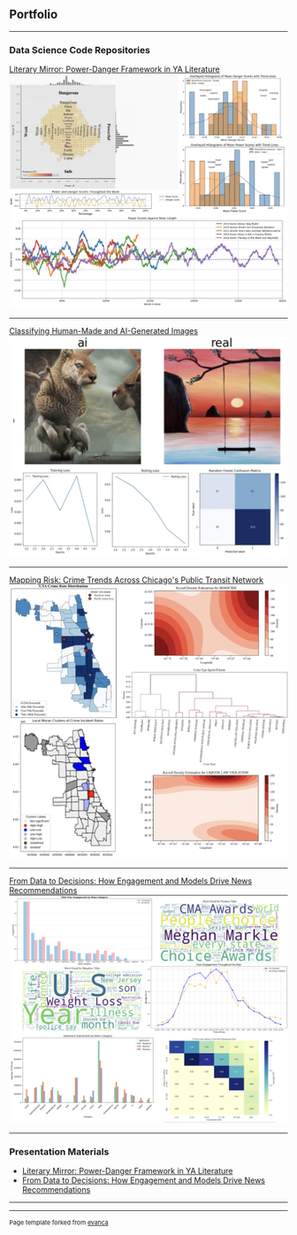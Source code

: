 ## Portfolio

---

### Data Science Code Repositories

[Literary Mirror: Power-Danger Framework in YA Literature](https://github.com/shfessuh/2024-autumn-uni-public.git)
<img src="images/Job portfolio.jpg?raw=true"/>

---
[Classifying Human-Made and AI-Generated Images](https://github.com/shfessuh/shfessuh.github.io/blob/main/Notebook/AI_real_project)
<img src="images/AI.jpg?raw=true"/>

---
[Mapping Risk: Crime Trends Across Chicago's Public Transit Network](https://github.com/shfessuh/shfessuh.github.io/blob/main/Notebook/Spatial_Project)
<img src="images/clustering.jpg?raw=true"/>

---
[From Data to Decisions: How Engagement and Models Drive News Recommendations](https://github.com/shfessuh/ethics-engineers-public.git)
<img src="images/Ethics_1.png?raw=true"/>


---

### Presentation Materials

- [Literary Mirror: Power-Danger Framework in YA Literature](/pdf/DSI-project.pdf)
- [From Data to Decisions: How Engagement and Models Drive News Recommendations](/pdf/News_Recommendations.pdf)
---




---
<p style="font-size:11px">Page template forked from <a href="https://github.com/evanca/quick-portfolio">evanca</a></p>
<!-- Remove above link if you don't want to attibute -->

